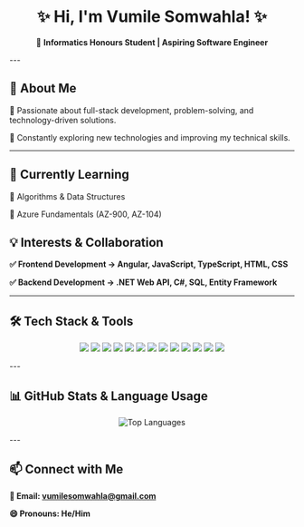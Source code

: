 <h1 align="center">✨ Hi, I'm Vumile Somwahla! ✨</h1>  <p align="center">
🚀 <strong>Informatics Honours Student | Aspiring Software Engineer</strong>  
</p>  
---

<h2> 📌 About Me </h2>

🔹 Passionate about full-stack development, problem-solving, and technology-driven solutions.

🔹 Constantly exploring new technologies and improving my technical skills.


---

<h2> 📖 Currently Learning </h2>

📌 Algorithms & Data Structures

📌 Azure Fundamentals (AZ-900, AZ-104)

<h2>💡 Interests & Collaboration</h2>

<strong>✅ Frontend Development → Angular, JavaScript, TypeScript, HTML, CSS

✅ Backend Development → .NET Web API, C#, SQL, Entity Framework </strong>


---

<h2>🛠️ Tech Stack & Tools</h2>

<p align="center">  
  <img src="https://img.shields.io/badge/-C%23-239120?style=for-the-badge&logo=c-sharp&logoColor=white" />  
  <img src="https://img.shields.io/badge/-.NET-512BD4?style=for-the-badge&logo=.net&logoColor=white" />  
  <img src="https://img.shields.io/badge/-SQL-CC2927?style=for-the-badge&logo=microsoft-sql-server&logoColor=white" />  
  <img src="https://img.shields.io/badge/-Entity%20Framework-512BD4?style=for-the-badge&logo=dotnet&logoColor=white" />  
  <img src="https://img.shields.io/badge/-Angular-DD0031?style=for-the-badge&logo=angular&logoColor=white" />  
  <img src="https://img.shields.io/badge/-JavaScript-F7DF1E?style=for-the-badge&logo=javascript&logoColor=black" />  
  <img src="https://img.shields.io/badge/-TypeScript-3178C6?style=for-the-badge&logo=typescript&logoColor=white" />  
  <img src="https://img.shields.io/badge/-HTML-E34F26?style=for-the-badge&logo=html5&logoColor=white" />  
  <img src="https://img.shields.io/badge/-CSS-1572B6?style=for-the-badge&logo=css3&logoColor=white" />  
  <img src="https://img.shields.io/badge/-Bootstrap-7952B3?style=for-the-badge&logo=bootstrap&logoColor=white" />  
  <img src="https://img.shields.io/badge/-GitHub-181717?style=for-the-badge&logo=github&logoColor=white" />  
  <img src="https://img.shields.io/badge/-Azure-0089D6?style=for-the-badge&logo=microsoft-azure&logoColor=white" />  
  <img src="https://img.shields.io/badge/-R-276DC3?style=for-the-badge&logo=r&logoColor=white" />  
</p>  
---
<h2>📊 GitHub Stats & Language Usage</h2>

<p align="center">  
  <img src="https://github-readme-stats.vercel.app/api/top-langs/?username=VumileSomwahla&layout=compact&langs_count=8&theme=radical" alt="Top Languages" />  
</p>  
---

<h2>📫 Connect with Me</h2>

<strong>📩 Email: vumilesomwahla@gmail.com</strong>

<strong>😄 Pronouns: He/Him</strong>
